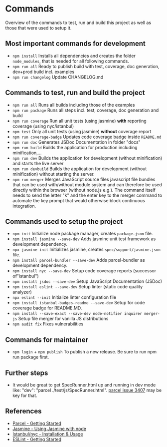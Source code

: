 # Commands

Overview of the commands to test, run and build this project as well as those that were used to setup it.

## Most important commands for development

- `npm install` Installs all dependencies and creates the folder `node_modules`, that is needed for all following commands.
- `npm run all` Ready to publish build with test, coverage, doc generation, dev+prod build incl. examples
- `npm run changelog` Update CHANGELOG.md

## Commands to test, run and build the project

- `npm run all` Runs all builds including those of the examples
- `npm run package` Runs all steps incl. test, coverage, doc generation and build
- `npm run coverage` Run all unit tests (using jasmine) **with** reporting coverage (using nyc/istanbul)
- `npm test` Only all unit tests (using jasmine) **without** coverage report
- `npm run coverage-badge` Updates code coverage badge inside `README.md`
- `npm run doc` Generates JSDoc Documentation in folder "docs"
- `npm run build` Builds the application for production including minification,...
- `npm run dev` Builds the application for development (without minification) and starts the live server
- `npm run devbuild` Builds the application for development (without minification) without starting the server.
- `npm run merger` Merges JavaScript source files javascript file bundles that can be used with/without module system and can therefore be used directly within the browser (without node.js e.g.).
The command itself needs to send the letter "k" and the enter key to the merger command to automate
the key prompt that would otherwise block continuous integration.

## Commands used to setup the project

- `npm init` Initialize node package manager, creates `package.json` file.
- `npm install jasmine --save-dev` Adds jasmine unit test framework as development dependency.
- `npx jasmine init` Initializes jasmine, creates `spec/support/jasmine.json` file.
- `npm install parcel-bundler --save-dev` Adds parcel-bundler as development dependency.
- `npm install nyc --save-dev` Setup code coverage reports (successor of"istanbul")
- `npm install jsdoc --save-dev` Setup JavaScript Documentation (JSDoc)
- `npm install eslint --save-dev` Setup linter (static code quality analyzer)
- `npx eslint --init` Initialize linter configuration file
- `npm install istanbul-badges-readme --save-dev` Setup for code coverage badge for README.MD.
- `npm install --save-exact --save-dev node-notifier inquirer merger-js` Setup file merger for vanilla JS distributions
- `npm audit fix` Fixes vulnerabilities

## Commands for maintainer

- `npm login` + `npm publish` To publish a new release. Be sure to run npm run package first.

## Further steps

- It would be great to get SpecRunner.html up and running in dev mode like: "dev": "parcel ./test/js/SpecRunner.html". [parcel issue 3407](https://github.com/parcel-bundler/parcel/issues/3407) may be key for that.

## References

- [Parcel - Getting Started](https://parceljs.org/getting_started.html)
- [Jasmine - Using Jasmine with node](https://jasmine.github.io/setup/nodejs.html)
- [Istanbul/nyc - Installation & Usage](https://github.com/istanbuljs/nyc#installation--usage)
- [ESLint - Getting Started](https://eslint.org/docs/user-guide/getting-started)
